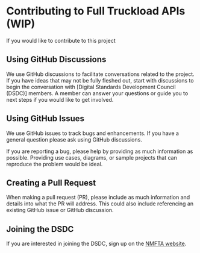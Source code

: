 # Contributing to Full Truckload APIs (WIP)

If you would like to contribute to this project

## Using GitHub Discussions

We use GitHub discussions to facilitate conversations related to the project. If you have ideas that may not be fully fleshed out, start with discussions to begin the conversation with [Digital Standards Development Council (DSDC)] members. A member can answer your questions or guide you to next steps if you would like to get involved.

## Using GitHub Issues

We use GitHub issues to track bugs and enhancements. If you have a general question please ask using GitHub discussions.

If you are reporting a bug, please help by providing as much information as possible. Providing use cases, diagrams, or sample projects that can reproduce the problem would be ideal.

## Creating a Pull Request

When making a pull request (PR), please include as much information and details into what the PR will address. This could also include referencing an existing GitHub issue or GitHub discussion.

## Joining the DSDC

If you are interested in joining the DSDC, sign up on the [NMFTA website](https://nmfta.org/digital-standards-development/).